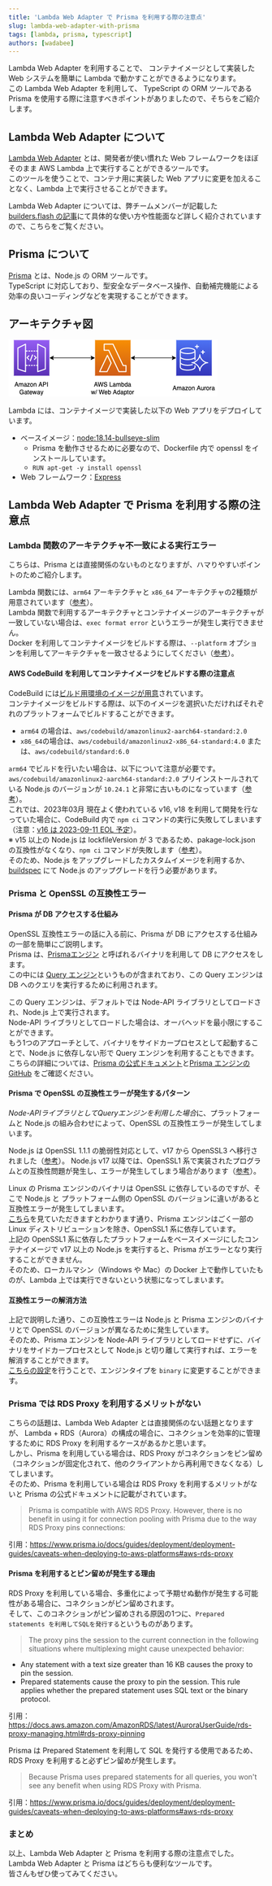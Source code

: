 ```yaml
---
title: 'Lambda Web Adapter で Prisma を利用する際の注意点'
slug: lambda-web-adapter-with-prisma
tags: [lambda, prisma, typescript]
authors: [wadabee]
---
```


Lambda Web Adapter を利用することで、 コンテナイメージとして実装した Web システムを簡単に Lambda で動かすことができるようになります。  
この Lambda Web Adapter を利用して、 TypeScript の ORM ツールである Prisma を使用する際に注意すべきポイントがありましたので、そちらをご紹介します。

<!-- truncate -->

## Lambda Web Adapter について

[Lambda Web Adapter](https://github.com/awslabs/aws-lambda-web-adapter) とは、開発者が使い慣れた Web フレームワークをほぼそのまま AWS Lambda 上で実行することができるツールです。  
このツールを使うことで、コンテナ用に実装した Web アプリに変更を加えることなく、Lambda 上で実行させることができます。

Lambda Web Adapter については、弊チームメンバーが記載した [builders.flash の記事](https://aws.amazon.com/jp/builders-flash/202301/lambda-web-adapter/)にて具体的な使い方や性能面など詳しく紹介されていますので、こちらをご覧ください。

## Prisma について
[Prisma](https://www.prisma.io/) とは、Node.js の ORM ツールです。  
TypeScript に対応しており、型安全なデータベース操作、自動補完機能による効率の良いコーディングなどを実現することができます。  

## アーキテクチャ図
![アーキテクチャ図](architecture.png)

Lambda には、コンテナイメージで実装した以下の Web アプリをデプロイしています。
* ベースイメージ：[node:18.14-bullseye-slim](https://hub.docker.com/layers/library/node/18.14-bullseye-slim/images/sha256-1ce35098327311d9cb16504d10abf4d5644ecd181279655a5906bb7100c91606)
  * Prisma を動作させるために必要なので、Dockerfile 内で openssl をインストールしています。
  * `RUN apt-get -y install openssl`
* Web フレームワーク：[Express](https://expressjs.com/)

## Lambda Web Adapter で Prisma を利用する際の注意点
### Lambda 関数のアーキテクチャ不一致による実行エラー
こちらは、Prisma とは直接関係のないものとなりますが、ハマりやすいポイントのためご紹介します。  

Lambda 関数には、`arm64` アーキテクチャと `x86_64` アーキテクチャの2種類が用意されています（[参考](https://docs.aws.amazon.com/ja_jp/lambda/latest/dg/foundation-arch.html)）。  
Lambda 関数で利用するアーキテクチャとコンテナイメージのアーキテクチャが一致していない場合は、`exec format error` というエラーが発生し実行できません。  
Docker を利用してコンテナイメージをビルドする際は、`--platform` オプションを利用してアーキテクチャを一致させるようにしてください（[参考](https://docs.docker.com/build/building/multi-platform/#building-multi-platform-images)）。  

#### AWS CodeBuild を利用してコンテナイメージをビルドする際の注意点
CodeBuild には[ビルド用環境のイメージが用意](https://docs.aws.amazon.com/ja_jp/codebuild/latest/userguide/build-env-ref-available.html)されています。  
コンテナイメージをビルドする際は、以下のイメージを選択いただければそれぞれのプラットフォームでビルドすることができます。  
* `arm64` の場合は、`aws/codebuild/amazonlinux2-aarch64-standard:2.0`  
* `x86_64`の場合は、`aws/codebuild/amazonlinux2-x86_64-standard:4.0` または、`aws/codebuild/standard:6.0`

`arm64` でビルドを行いたい場合は、以下について注意が必要です。  
`aws/codebuild/amazonlinux2-aarch64-standard:2.0` プリインストールされている Node.js のバージョンが `10.24.1` と非常に古いものになっています（[参考](https://github.com/aws/aws-codebuild-docker-images/blob/master/al2/aarch64/standard/2.0/Dockerfile#L233)）。  
これでは、2023年03月 現在よく使われている v16, v18 を利用して開発を行なっていた場合に、CodeBuild 内で  `npm ci` コマンドの実行に失敗してしまいます（注意：[v16 は 2023-09-11 EOL 予定](https://github.com/nodejs/Release)）。  
※ v15 以上の Node.js は lockfileVersion が 3 であるため、pakage-lock.json の互換性がなくなり、`npm ci` コマンドが失敗します（[参考](https://docs.npmjs.com/cli/v9/configuring-npm/package-lock-json#file-format)）。  
そのため、Node.js をアップグレードしたカスタムイメージを利用するか、[buildspec](https://docs.aws.amazon.com/ja_jp/codebuild/latest/userguide/build-spec-ref.html) にて Node.js のアップグレードを行う必要があります。


### Prisma と OpenSSL の互換性エラー

#### Prisma が DB アクセスする仕組み
OpenSSL 互換性エラーの話に入る前に、Prisma が DB にアクセスする仕組みの一部を簡単にご説明します。  
Prisma は、[Prismaエンジン](https://www.prisma.io/docs/concepts/components/prisma-engines) と呼ばれるバイナリを利用して DB にアクセスをします。  
この中には [Query エンジン](https://www.prisma.io/docs/concepts/components/prisma-engines/query-engine)というものが含まれており、この Query エンジンは DB へのクエリを実行するために利用されます。

この Query エンジンは、デフォルトでは Node-API ライブラリとしてロードされ、Node.js 上で実行されます。  
Node-API ライブラリとしてロードした場合は、オーバヘッドを最小限にすることができます。  
もう1つのアプローチとして、バイナリをサイドカープロセスとして起動することで、Node.js に依存しない形で Query エンジンを利用することもできます。  
こちらの詳細については、[Prisma の公式ドキュメント](https://www.prisma.io/docs/concepts/components/prisma-engines/query-engine#the-query-engine-at-runtime)と[Prisma エンジンのGitHub](https://github.com/prisma/prisma-engines#query-engine) をご確認ください。

#### Prisma で OpenSSL の互換性エラーが発生するパターン
*Node-APIライブラリとしてQueryエンジンを利用した場合*に、プラットフォームと Node.js の組み合わせによって、OpenSSL の互換性エラーが発生してしまいます。  

Node.js は OpenSSL 1.1.1 の脆弱性対応として、v17 から OpenSSL3 へ移行されました（[参考](https://nodejs.org/en/blog/announcements/nodejs16-eol/)）。
Node.js v17 以降では、OpenSSL1 系で実装されたプログラムとの互換性問題が発生し、エラーが発生してしまう場合があります（[参考](https://nodejs.org/es/blog/release/v17.0.0/#openssl-3-0)）。

Linux の Prisma エンジンのバイナリは OpenSSL に依存しているのですが、そこで Node.js と プラットフォーム側の OpenSSL のバージョンに違いがあると互換性エラーが発生してしまいます。  
[こちら](https://www.prisma.io/docs/reference/api-reference/prisma-schema-reference#binarytargets-options)を見ていただきますとわかります通り、Prisma エンジンはごく一部の Linux ディストリビューションを除き、OpenSSL1 系に依存しています。  
上記の OpenSSL1 系に依存したプラットフォームをベースイメージにしたコンテナイメージで v17 以上の Node.js を実行すると、Prisma がエラーとなり実行することができません。  
そのため、ローカルマシン（Windows や Mac）の Docker 上で動作していたものが、Lambda 上では実行できないという状態になってしまいます。

#### 互換性エラーの解消方法
上記で説明した通り、この互換性エラーは Node.js と Prisma エンジンのバイナリとで OpenSSL のバージョンが異なるために発生しています。  
そのため、Prisma エンジンを Node-API ライブラリとしてロードせずに、バイナリをサイドカープロセスとして Node.js と切り離して実行すれば、エラーを解消することができます。  
[こちらの設定](https://www.prisma.io/docs/concepts/components/prisma-engines/query-engine#defining-the-query-engine-type-for-prisma-client)を行うことで、エンジンタイプを `binary` に変更することができます。


### Prisma では RDS Proxy を利用するメリットがない
こちらの話題は、Lambda Web Adapter とは直接関係のない話題となりますが、
Lambda + RDS（Aurora）の構成の場合に、コネクションを効率的に管理するために RDS Proxy を利用するケースがあるかと思います。  
しかし、Prisma を利用している場合は、RDS Proxy がコネクションをピン留め（コネクションが固定化されて、他のクライアントから再利用できなくなる）してしまいます。  
そのため、Prisma を利用している場合は RDS Proxy を利用するメリットがないと Prisma の公式ドキュメントに記載がされています。  
> Prisma is compatible with AWS RDS Proxy. However, there is no benefit in using it for connection pooling with Prisma due to the way RDS Proxy pins connections:

引用：https://www.prisma.io/docs/guides/deployment/deployment-guides/caveats-when-deploying-to-aws-platforms#aws-rds-proxy

#### Prisma を利用するとピン留めが発生する理由
RDS Proxy を利用している場合、多重化によって予期せぬ動作が発生する可能性がある場合に、コネクションがピン留めされます。  
そして、このコネクションがピン留めされる原因の1つに、`Prepared statements を利用してSQLを発行する`というものがあります。
> The proxy pins the session to the current connection in the following situations where multiplexing might cause unexpected behavior:
* Any statement with a text size greater than 16 KB causes the proxy to pin the session.
* Prepared statements cause the proxy to pin the session. This rule applies whether the prepared statement uses SQL text or the binary protocol.

引用：https://docs.aws.amazon.com/AmazonRDS/latest/AuroraUserGuide/rds-proxy-managing.html#rds-proxy-pinning

Prisma は Prepared Statement を利用して SQL を発行する使用であるため、RDS Proxy を利用すると必ずピン留めが発生します。  
>Because Prisma uses prepared statements for all queries, you won't see any benefit when using RDS Proxy with Prisma.

引用：https://www.prisma.io/docs/guides/deployment/deployment-guides/caveats-when-deploying-to-aws-platforms#aws-rds-proxy


### まとめ
以上、Lambda Web Adapter と Prisma を利用する際の注意点でした。  
Lambda Web Adapter と Prisma はどちらも便利なツールです。  
皆さんもぜひ使ってみてください。
